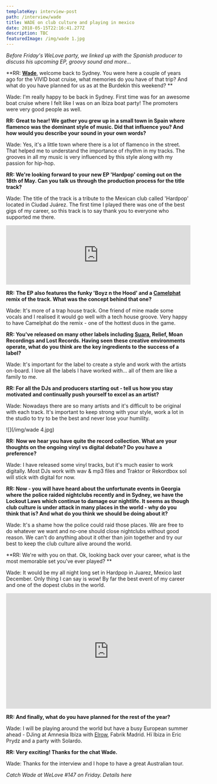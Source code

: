```yaml
---
templateKey: interview-post
path: /interview/wade
title: WADE on club culture and playing in mexico
date: 2018-05-15T22:16:41.277Z
description: TBC
featuredImage: /img/wade 1.jpg
---
```

_Before Friday's WeLove party, we linked up with the Spanish producer to discuss his upcoming EP, groovy sound and more..._

**RR: **[**Wade**](https://www.facebook.com/wade.sound.spain/)**, welcome back to Sydney. You were here a couple of years ago for the VIVID boat cruise, what memories do you have of that trip? And what do you have planned for us as at the Burdekin this weekend?  **

Wade: I'm really happy to be back in Sydney. First time was for an awesome boat cruise where I felt like I was on an Ibiza boat party! The promoters were very good people as well.
<br> 

**RR: Great to hear! We gather you grew up in a small town in Spain where flamenco was the dominant style of music. Did that influence you? And how would you describe your sound in your own words?**

Wade: Yes, it's a little town where there is a lot of flamenco in the street. That helped me to understand the importance of rhythm in my tracks. The grooves in all my music is very influenced by this style along with my passion for hip-hop.
<br> 

**RR: We're looking forward to your new EP 'Hardpop' coming out on the 18th of May. Can you talk us through the production process for the title track?**

Wade: The title of the track is a tribute to the Mexican club called 'Hardpop' located in Ciudad Juárez. The first time I played there was one of the best gigs of my career, so this track is to say thank you to everyone who supported me there. 
<br> 

<iframe src="https://embed.beatport.com/?id=10495923&type=track" width="100%" height="162" frameborder="0" scrolling="no" style="max-width:600px;"></iframe>

**RR:** **The EP also features the funky 'Boyz n the Hood' and a **[**Camelphat**](https://www.facebook.com/CamelPhat/)** remix of the track. What was the concept behind that one?**

Wade: It's more of a trap house track. One friend of mine made some vocals and I realised it would go well with a tech house groove. Very happy to have Camelphat do the remix - one of the hottest duos in the game.
<br> 

**RR: You've released on many other labels including **[**Suara**](https://www.facebook.com/suaramusic/)**, Relief, Moan Recordings and Lost Records. Having seen these creative environments operate, what do you think are the key ingredients to the success of a label?**

Wade: It's important for the label to create a style and work with the artists on-board. I love all the labels I have worked with... all of them are like a family to me.
<br> 

**RR: For all the DJs and producers starting out - tell us how you stay motivated and continually push yourself to excel as an artist?**

Wade: Nowadays there are so many artists and it's difficult to be original with each track. It's important to keep strong with your style, work a lot in the studio to try to be the best and never lose your humility.
<br> 

![](/img/wade 4.jpg)

**RR:** **Now we hear you have quite the record collection. What are your thoughts on the ongoing vinyl vs digital debate? Do you have a preference?**

Wade: I have released some vinyl tracks, but it's much easier to work digitally. Most DJs work with wav & mp3 files and Traktor or Rekordbox soI will stick with digital for now. 
<br>  

**RR: Now - you will have heard about the unfortunate events in Georgia where the police raided nightclubs recently and in Sydney, we have the Lockout Laws which continue to damage our nightlife. It seems as though club culture is under attack in many places in the world - why do you think that is? And what do you think we should be doing about it?**

Wade: It's a shame how the police could raid those places. We are free to do whatever we want and no-one should close nightclubs without good reason. We can't do anything about it other than join together and try our best to keep the club culture alive around the world.
<br> 

**RR: We're with you on that. Ok, looking back over your career, what is the most memorable set you've ever played? **

Wade: It would be my all night long set in Hardpop in Juarez, Mexico last December. Only thing I can say is wow! By far the best event of my career and one of the dopest clubs in the world.
<br>

<iframe width="560" height="315" src="https://www.youtube.com/embed/8FfHL0s_uVM" frameborder="0" allow="autoplay; encrypted-media" allowfullscreen></iframe> 

**RR: And finally, what do you have planned for the rest of the year?**

Wade: I will be playing around the world but have a busy European summer ahead - DJing at Amnesia Ibiza with [Elrow](https://www.facebook.com/elrowofficial/), Fabrik Madrid. Hï Ibiza in Eric Prydz and a party with Solardo.
<br> 

**RR: Very exciting! Thanks for the chat Wade.**

Wade: Thanks for the interview and I hope to have a great Australian tour.

_Catch Wade at WeLove #147 on Friday. Details here_
